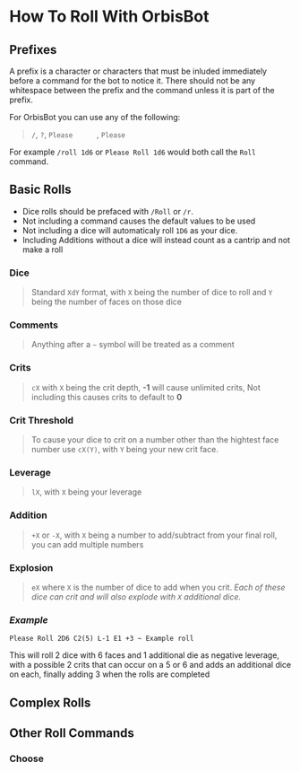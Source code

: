 
# How To Roll With OrbisBot

## Prefixes
A prefix is a character or characters that must be inluded immediately before a command for the bot to notice it. There should not be any whitespace  between the prefix and the command unless it is part of the prefix.

For OrbisBot you can use any of the following:
> `/`, `?`, `Please      `, `Please `

For example `/roll 1d6` or `Please Roll 1d6` would both call the `Roll` command.

## Basic Rolls
* Dice rolls should be prefaced with `/Roll` or `/r`. 
* Not including a command causes the default values to be used 
* Not including a dice will automaticaly roll `1D6` as your dice. 
* Including Additions without a dice will instead count as a cantrip and not make a roll

### Dice
>Standard `XdY` format, with `X` being the number of dice to roll and `Y` being the number of faces on those dice

### Comments
>Anything after a `~` symbol will be treated as a comment

### Crits
>`cX` with `X` being the crit depth, **-1** will cause unlimited crits, Not including this causes crits to default to **0**

### Crit Threshold
>To cause your dice to crit on a number other than the hightest face number use `cX(Y)`, with `Y` being your new crit face.

### Leverage
>`lX`, with `X` being your leverage

### Addition
>`+X` or `-X`, with `X` being a number to add/subtract from your final roll, you can add multiple numbers

### Explosion
>`eX` where `X` is the number of dice to add when you crit. 
>*Each of these dice can crit and will also explode with `X` additional dice.*


### _Example_

```
Please Roll 2D6 C2(5) L-1 E1 +3 ~ Example roll
```

This will roll 2 dice with 6 faces and 1 additional die as negative leverage, with a possible 2 crits that can occur on a 5 or 6 and adds an additional dice on each, finally adding 3 when the rolls are completed


## Complex Rolls

## Other Roll Commands

### Choose
